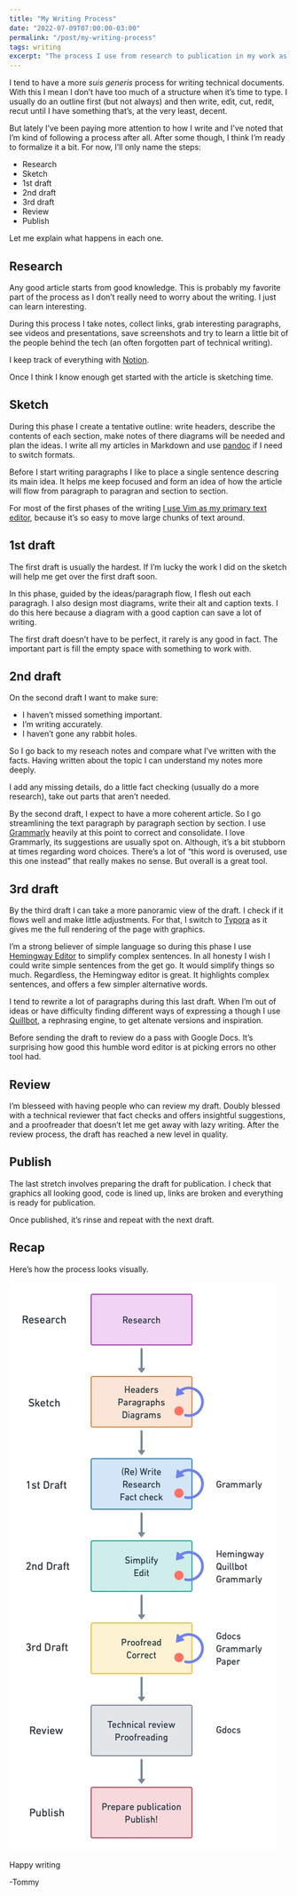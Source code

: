 ```yaml
---
title: "My Writing Process"
date: "2022-07-09T07:00:00-03:00"
permalink: "/post/my-writing-process"
tags: writing
excerpt: "The process I use from research to publication in my work as a full-time technical writer"
---
```



I tend to have a more *suis generis* process for writing technical documents. With this I mean I don’t have too much of a structure when it’s time to type. I usually do an outline first (but not always) and then write, edit, cut, redit, recut until I have something that’s, at the very least, decent.

But lately I’ve been paying more attention to how I write and I’ve noted that I’m kind of following a process after all. After some though, I think I’m ready to formalize it a bit. For now, I’ll only name the steps:

- Research
- Sketch
- 1st draft
- 2nd draft
- 3rd draft
- Review
- Publish

Let me explain what happens in each one.

## Research

Any good article starts from good knowledge. This is probably my favorite part of the process as I don’t really need to worry about the writing. I just can learn interesting.

During this process I take notes, collect links, grab interesting paragraphs, see videos and presentations, save screenshots and try to learn a little bit of the people behind the tech (an often forgotten part of technical writing).

I keep track of everything with [Notion](https://www.notion.so/).

Once I think I know enough get started with the article is sketching time.

## Sketch

During this phase I create a tentative outline: write headers, describe the contents of each section, make notes of there diagrams will be needed and plan the ideas. I write all my articles in Markdown and use [pandoc](https://pandoc.org/) if I need to switch formats.

Before I start writing paragraphs I like to place a single sentence descring its main idea. It helps me keep focused and form an idea of how the article will flow from paragraph to paragran and section to section.

For most of the first phases of the writing [I use Vim as my primary text editor](https://tomfern.com/posts/10-vim-plugins-for-writers/), because it’s so easy to move large chunks of text around.

## 1st draft

The first draft is usually the hardest. If I’m lucky the work I did on the sketch will help me get over the first draft soon.

In this phase, guided by the ideas/paragraph flow, I flesh out each paragragh. I also design most diagrams, write their alt and caption texts. I do this here because a diagram with a good caption can save a lot of writing.

The first draft doesn’t have to be perfect, it rarely is any good in fact. The important part is fill the empty space with something to work with.

## 2nd draft

On the second draft I want to make sure:
- I haven’t missed something important.
- I’m writing accurately.
- I haven’t gone any rabbit holes.

So I go back to my reseach notes and compare what I’ve written with the facts. Having written about the topic I can understand my notes more deeply.

I add any missing details, do a little fact checking (usually do a more research), take out parts that aren’t needed.

By the second draft, I expect to have a more coherent article. So I go streamlining the text paragraph by paragraph section by section. I use [Grammarly](https://grammarly.com/) heavily at this point to correct and consolidate. I love Grammarly, its suggestions are usually spot on. Although, it’s a bit stubborn at times regarding word choices. There’s a lot of “this word is overused, use this one instead” that really makes no sense. But overall is a great tool.

## 3rd draft

By the third draft I can take a more panoramic view of the draft. I check if it flows well and make little adjustments. For that, I switch to [Typora](https://typora.io/) as it gives me the full rendering of the page with graphics.

I’m a strong believer of simple language so during this phase I use [Hemingway Editor](https://hemingwayapp.com/) to simplify complex sentences. In all honesty I wish I could write simple sentences from the get go. It would simplify things so much. Regardless, the Hemingway editor is great. It highlights complex sentences, and offers a few simpler alternative words.

I tend to rewrite a lot of paragraphs during this last draft. When I’m out of ideas or have difficulty finding different ways of expressing a though I use [Quillbot](https://quillbot.com/), a rephrasing engine, to get altenate versions and inspiration.

Before sending the draft to review do a pass with Google Docs. It’s surprising how good this humble word editor is at picking errors no other tool had.

## Review

I’m blesseed with having people who can review my draft. Doubly blessed with a technical reviewer that fact checks and offers insightful suggestions, and a proofreader that doesn’t let me get away with lazy writing. After the review process, the draft has reached a new level in quality.

## Publish

The last stretch involves preparing the draft for publication. I check that graphics all looking good, code is lined up, links are broken and everything is ready for publication.

Once published, it’s rinse and repeat with the next draft.

## Recap

Here’s how the process looks visually.

![The phases with a circular arrow mean the steps inside are to be repeated until ready to move on.](/images/writing-process.jpg)

Happy writing

-Tommy

